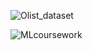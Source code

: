 ![Olist_dataset](https://github.com/sunshinetree21/Study_Machine_Learning/assets/162138440/05055d27-faeb-413a-b427-f6a8253c10f7)

![MLcoursework](https://github.com/sunshinetree21/Study_Machine_Learning/assets/162138440/8384ad2d-4a61-40cd-a098-8e53724d0303)

